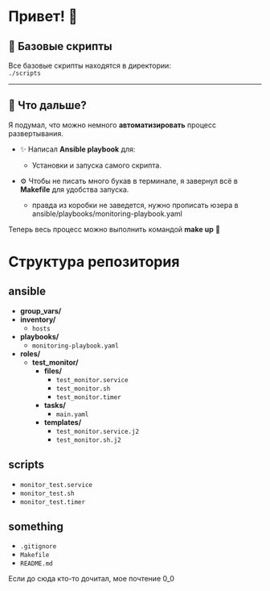 # Привет! 👋

## 📂 Базовые скрипты
Все базовые скрипты находятся в директории:  
`./scripts`

---

## 🤔 Что дальше?  
Я подумал, что можно немного **автоматизировать** процесс развертывания.

- ✨ Написал **Ansible playbook** для:
  - Установки и запуска самого скрипта.
  
- ⚙️ Чтобы не писать много букав в терминале, я завернул всё в **Makefile** для удобства запуска.
  - правда из коробки не заведется, нужно прописать юзера в ansible/playbooks/monitoring-playbook.yaml

Теперь весь процесс можно выполнить командой **make up**    🚀


# Структура репозитория

## ansible
- **group_vars/** 
- **inventory/**
  - `hosts`
- **playbooks/**
  - `monitoring-playbook.yaml`
- **roles/**
  - **test_monitor/**
    - **files/**
      - `test_monitor.service`
      - `test_monitor.sh`
      - `test_monitor.timer`
    - **tasks/**
      - `main.yaml`
    - **templates/**
      - `test_monitor.service.j2`
      - `test_monitor.sh.j2`

## scripts
- `monitor_test.service`
- `monitor_test.sh`
- `monitor_test.timer`

## something
- `.gitignore`
- `Makefile`
- `README.md`


Если до сюда кто-то дочитал, мое почтение 0_0